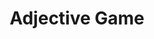 ---
layout: image
published: true
category: images
type: image

title: Adjective Game

src: adjective-game-3D

caption-title: "Adjective Game"
caption: "book board, fabric, velcro, text"

albums:
    - "000025-01"
---